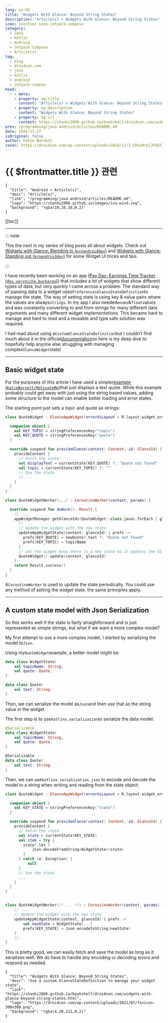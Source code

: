 ```yaml
---
lang: en-US
title: "Widgets With Glance: Beyond String States"
description: "Article(s) > Widgets With Glance: Beyond String States"
icon: iconfont icon-jetpack-compose
category:
  - Java
  - Kotlin
  - Android
  - Jetpack Compose
  - Article(s)
tag:
  - blog
  - droidcon.com
  - java
  - kotlin
  - android
  - jetpack-compse
head:
  - - meta:
    - property: og:title
      content: "Article(s) > Widgets With Glance: Beyond String States"
    - property: og:description
      content: "Widgets With Glance: Beyond String States"
    - property: og:url
      content: https://chanhi2000.github.io/bookshelf/droidcon.com/widgets-with-glance-beyond-string-states.html
prev: /programming/java-android/articles/README.md
date: 2024-11-27
isOriginal: false
author: Katie Barnett
cover: https://droidcon.com/wp-content/uploads/2024/11/1_CRseHrplJF6Df_UEDsD73g-1024x585.webp
---
```


# {{ $frontmatter.title }} 관련

```component VPCard
{
  "title": "Android > Article(s)",
  "desc": "Article(s)",
  "link": "/programming/java-android/articles/README.md",
  "logo": "https://chanhi2000.github.io/images/ico-wind.svg",
  "background": "rgba(10,10,10,0.2)"
}
```

[[toc]]

---

<SiteInfo
  name="Widgets With Glance: Beyond String States"
  desc="Use a custom GlanceStateDefinition to manage your widget state"
  url="https://droidcon.com/widgets-with-glance-beyond-string-states"
  logo="https://droidcon.com/wp-content/uploads/2021/07/favicon-300x300.png"
  preview="https://droidcon.com/wp-content/uploads/2024/11/1_CRseHrplJF6Df_UEDsD73g-1024x585.webp"/>

::: note

This the next in my series of blog posts all about widgets. Check out [Widgets with Glance: Blending in (<FontIcon icon="fa-brands fa-medium"/>`proandroiddev`)](https://medium.com/proandroiddev/widgets-with-glance-blending-in-ae1e52a6cb6f) and [Widgets with Glance: Standing out (<FontIcon icon="fa-brands fa-medium"/>`proandroiddev`)](https://medium.com/proandroiddev/widgets-with-glance-standing-out-33834eee2dee) for some Widget UI tricks and tips.

:::

I have recently been working on an app ([Pay Day: Earnings Time Tracker (<FontIcon icon="fa-brands fa-play-store"/>`dev.veryniche.buckaroo`)](https://play.google.com/store/apps/details?id=dev.veryniche.buckaroo)) that includes a lot of widgets that show different types of data, but very quickly I came across a problem. The standard way of passing data to a widget uses`PreferencesGlanceStateDefinition`to manage the state. The way of setting state is using key & value pairs where the values are always`strings`. In my app I also needed`enums`&`float`values and was constantly converting to and from strings for many different data arguments and many different widget implementations. This became hard to manage and hard to read and a reusable and type safe solution was required.

I had read about using a`CustomGlanceStateDefinition`but I couldn’t find much about it in the official[<FontIcon icon="fa-brands fa-android"/>documentation](https://developer.android.com/develop/ui/compose/glance/glance-app-widget)so here is my deep dive to hopefully help anyone else struggling with managing complex`GlanceWidget`state!

---

## Basic widget state

For the purposes of this article I have used a simpler[example (<FontIcon icon="iconfont icon-github"/>`KatieBarnett/MotivateMe`)](https://github.com/KatieBarnett/MotivateMe/tree/blog/CustomGlanceStateDefinition)that just displays a text quote. While this example probably could get away with just using the string based values, adding some structure to the model can enable better loading and error states.

<SiteInfo
  name="KatieBarnett/MotivateMe"
  desc="Sample app for Widget Fever: A Hands-On Workshop with Jetpack Compose Glance & Gemini"
  url="https://github.com/KatieBarnett/MotivateMe/"
  logo="https://github.githubassets.com/favicons/favicon-dark.svg"
  preview="https://opengraph.githubassets.com/e48744e1af1e9e66eb80f2b5d2e02dc223574c5da2a50758e30a7af1b5bb0d3f/KatieBarnett/MotivateMe"/>

The starting point just sets a topic and quote as strings:

```kotlin title="QuoteWidget.kt"
class QuoteWidget : GlanceAppWidget(errorUiLayout = R.layout.widget_error_layout) {

  companion object {
    val KEY_TOPIC = stringPreferencesKey("topic")
    val KEY_QUOTE = stringPreferencesKey("quote")
  }

  override suspend fun provideGlance(context: Context, id: GlanceId) {
    provideContent {
      // Fetch the state
      val displayText = currentState(KEY_QUOTE) ?: "Quote not found"
      val topic = currentState(KEY_TOPIC) ?: ""
      // Use the state
      // ...
    }
  }
}
```

<!-- @include: https://gist.github.com/KatieBarnett/db34d160b0a42ff033e455babff31f7f/raw/4d284816baca5b6b3dd30619cf0a60028cb98a4c/QuoteWidget.kt -->

```kotlin title="QuoteWidgetWorker.kt"
class QuoteWidgetWorker(...) : CoroutineWorker(context, params) {

  override suspend fun doWork(): Result {
    // ...
    appWidgetManager.getGlanceIds(QuoteWidget::class.java).forEach { glanceId ->
      // ...
      // Update the widget with the new state
      updateAppWidgetState(context, glanceId) { prefs ->
        prefs[KEY_QUOTE] = newQuote?.text ?: "Quote not found"
        prefs[KEY_TOPIC] = topicName
      }
      // Let the widget know there is a new state so it updates the UI
      QuoteWidget().update(context, glanceId)
    }
    return Result.success()
  }
}
```

<!-- @include: https://gist.github.com/KatieBarnett/db34d160b0a42ff033e455babff31f7f/raw/4d284816baca5b6b3dd30619cf0a60028cb98a4c/QuoteWidgetWorker.kt -->

A`CoroutineWorker` is used to update the state periodically. You could use any method of setting the widget state, the same principles apply.

---

## A custom state model with Json Serialization

So this works well if the state is fairly straightforward and is just represented as simple strings, but what if we want a more complex model?

My first attempt to use a more complex model, I started by serializing the model to`Json`.

Using my`QuoteWidget`example, a better model might be:

```kotlin title="WidgetState.kt"
data class WidgetState(
    val topicName: String,
    val quote: Quote,
)

data class Quote(
    val text: String
)
```

<!-- @include: https://gist.github.com/KatieBarnett/e7f849c0e3604d1900ec6ef393dbadc6/raw/88891335815d279ace3f8f50589c126be6675c2b/WidgetState.kt -->

Then, we can serialize the model as`Json`and then use that as the string value in the widget.

The first step is to use`kotlinx.serialization`to serialize the data model:

```kotlin title="WidgetState.kt"
@Serializable
data class WidgetState(
    val topicName: String,
    val quote: Quote,
)

@Serializable
data class Quote(
    val text: String
)
```

<!-- @include: https://gist.github.com/KatieBarnett/ac2dc1096815882e67a94bbab39e1d85/raw/50509292a93c477d819fc70cb61253ba97448e64/WidgetState.kt -->

Then, we can use`kotlinx.serialization.json` to encode and decode the model to a string when writing and reading from the state object:

```kotlin title="QuoteWidget.kt"
class QuoteWidget : GlanceAppWidget(errorUiLayout = R.layout.widget_error_layout) {

  companion object {
    val KEY_STATE = stringPreferencesKey("state")
  }

  override suspend fun provideGlance(context: Context, id: GlanceId) {
    provideContent {
      // Fetch the state
      val state = currentState(KEY_STATE)
      val item = try {
        state?.let {
            Json.decodeFromString<WidgetState>(state)
        }
      } catch (e: Exception) {
          null
      }
      // Use the state
      ...
    }
  }
}
```

<!-- @include: https://gist.github.com/KatieBarnett/d0ba71c279c7aa741e75155d3b25715a/raw/3fe7801976c7093412a5239a15e158a8c56c23d9/QuoteWidget.kt -->

```kotlin title="QuoteWidgetWorker.kt"

class QuoteWidgetWorker(/* ... */) : CoroutineWorker(context, params) {
    // ...
    // Update the widget with the new state
    updateAppWidgetState(context, glanceId) { prefs ->
        val newState = WidgetState(...)
        prefs[KEY_STATE] = Json.encodeToString(newState)
    }
    //...
}
```

<!-- @include: https://gist.github.com/KatieBarnett/d0ba71c279c7aa741e75155d3b25715a/raw/3fe7801976c7093412a5239a15e158a8c56c23d9/QuoteWidgetWorker.kt -->

This is pretty good, we can easily fetch and save the model as long as it serializes well. We do have to handle any encoding or decoding errors and respond as needed.

<!-- TODO: add ARTICLE CARD -->
```component VPCard
{
  "title": "Widgets With Glance: Beyond String States",
  "desc": "Use a custom GlanceStateDefinition to manage your widget state",
  "link": "https://chanhi2000.github.io/bookshelf/droidcon.com/widgets-with-glance-beyond-string-states.html",
  "logo": "https://droidcon.com/wp-content/uploads/2021/07/favicon-300x300.png",
  "background": "rgba(4,20,221,0.2)"
}
```
